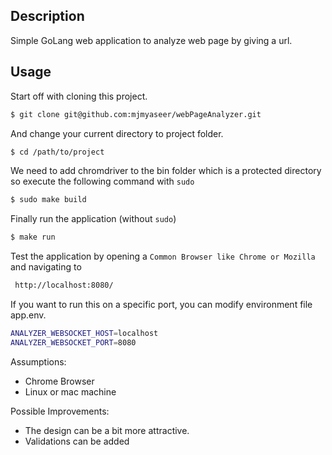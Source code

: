 ## Description
  Simple GoLang web application to analyze web page by giving a url.

## Usage
  Start off with cloning this project.
``` bash
$ git clone git@github.com:mjmyaseer/webPageAnalyzer.git
```

  And change your current directory to project folder.
``` bash
$ cd /path/to/project
```

  We need to add chromdriver to the bin folder which is a protected 
  directory so execute the following command with `sudo`
``` bash
$ sudo make build
```

  Finally run the application (without `sudo`)
``` bash
$ make run
```

  Test the application by opening a `Common Browser like Chrome or Mozilla` and navigating to 
``` bash
 http://localhost:8080/
```

  If you want to run this on a specific port, 
  you can modify environment file app.env.
``` bash
ANALYZER_WEBSOCKET_HOST=localhost
ANALYZER_WEBSOCKET_PORT=8080
```

Assumptions:
- Chrome Browser
- Linux or mac machine

Possible Improvements:
- The design can be a bit more attractive.
- Validations can be added
